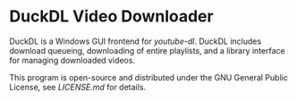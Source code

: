 # DuckDL Video Downloader #
DuckDL is a Windows GUI frontend for *youtube-dl*. DuckDL includes download queueing, downloading of entire playlists, and a library interface for managing downloaded videos.

This program is open-source and distributed under the GNU General Public License, see *LICENSE.md* for details.
